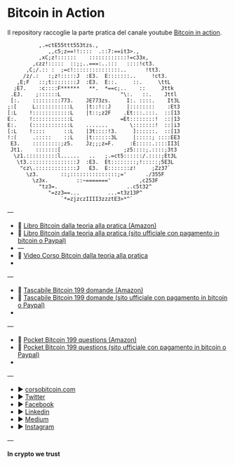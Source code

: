 # Bitcoin in Action

Il repository raccoglie la parte pratica del canale youtube [Bitcoin in action](https://www.youtube.com/channel/UCPsuu94QAXZ0fDYN0Zlo-RA/?sub_confirmation=1).

	 		  ,.=ctE55ttt553tzs.,                               
	             ,,c5;z==!!::::  .::7:==it3>.,                         
	          ,xC;z!::::::    ::::::::::::!=c33x,                      
	        ,czz!:::::  ::;;..===:..:::   ::::!ct3.                    
	      ,C;/.:: :  ;=c!:::::::::::::::..      !tt3.                  
	     /z/.:   :;z!:::::J  :E3.  E:::::::..     !ct3.                
	   ,E;F   ::;t::::::::J  :E3.  E::.     ::.     \ttL               
	  ;E7.    :c::::F******   **.  *==c;..    ::     Jttk              
	 .EJ.    ;::::::L                   "\:.   ::.    Jttl             
	 [:.    :::::::::773.    JE773zs.     I:. ::::.    It3L            
	;:[     L:::::::::::L    |t::!::J     |::::::::    :Et3            
	[:L    !::::::::::::L    |t::;z2F    .Et:::.:::.  ::[13   
	E:.    !::::::::::::L               =Et::::::::!  ::|13        
	E:.    (::::::::::::L    .......       \:::::::!  ::|i3        
	[:L    !::::      ::L    |3t::::!3.     ]::::::.  ::[13        
	!:(     .:::::    ::L    |t::::::3L     |:::::; ::::EE3        
	 E3.    :::::::::;z5.    Jz;;;z=F.     :E:::::.::::II3[            
	 Jt1.    :::::::[                    ;z5::::;.::::;3t3             
	  \z1.::::::::::l......   ..   ;.=ct5::::::/.::::;Et3L             
	   \t3.:::::::::::::::J  :E3.  Et::::::::;!:::::;5E3L              
	    "cz\.:::::::::::::J   E3.  E:::::::z!     ;Zz37`               
	      \z3.       ::;:::::::::::::::;='      ./355F                 
	        \z3x.         ::~======='         ,c253F                   
	          "tz3=.                      ..c5t32^                     
	             "=zz3==...         ...=t3z13P^                        
	                 `*=zjzczIIII3zzztE3>*^`               

—

* 📖 [Libro Bitcoin dalla teoria alla pratica (Amazon)](https://amzn.to/2Ldym0F) 
* 📖 [Libro Bitcoin dalla teoria alla pratica (sito ufficiale con pagamento in bitcoin o Paypal)](https://www.corsobitcoin.com/prodotto/libro-bitcoin-dalla-teoria-alla-pratica) 
*  —
* 🎥 [Video Corso Bitcoin dalla teoria alla pratica](http://bit.ly/38gGmYr) 
* 
—
* 📖 [Tascabile Bitcoin 199 domande (Amazon)](https://amzn.to/3ckIkJj) 
* 📖 [Tascabile Bitcoin 199 domande (sito ufficiale con pagamento in bitcoin o Paypal)](https://www.corsobitcoin.com/prodotto/libro-bitcoin-199-domande) 
* 
—
* 📖 [Pocket Bitcoin 199 questions (Amazon)](https://amzn.to/3fB4Kbs) 
* 📖 [Pocket Bitcoin 199 questions (sito ufficiale con pagamento in bitcoin o Paypal)](https://www.corsobitcoin.com/prodotto/book-bitcoin-199-questions/) 
* 
—
* ► [corsobitcoin.com](https://www.corsobitcoin.com/) 
* ► [Twitter](https://twitter.com/satoshiwantsyou) 
* ► [Facebook](https://www.facebook.com/satoshiwantsyou) 
* ► [Linkedin](https://www.linkedin.com/company/bitcoin-dalla-teoria-alla-pratica)
* ► [Medium](https://medium.com/@satoshiwantsyou) 
* ► [Instagram](https://www.instagram.com/satoshiwantsyou) 

—

**In crypto we trust**
